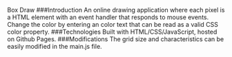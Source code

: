 Box Draw
###Introduction
An online drawing application where each pixel is a HTML element with an event handler that responds to mouse events. Change the color by entering an color text that can be read as a valid CSS color property.
###Technologies
Built with HTML/CSS/JavaScript, hosted on Github Pages.
###Modifications
The grid size and characteristics can be easily modified in the main.js file.
